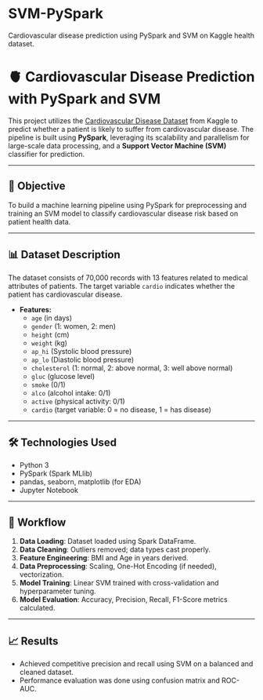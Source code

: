 # SVM-PySpark
Cardiovascular disease prediction using PySpark and SVM on Kaggle health dataset.

# 🫀 Cardiovascular Disease Prediction with PySpark and SVM

This project utilizes the [Cardiovascular Disease Dataset](https://www.kaggle.com/datasets/sulianova/cardiovascular-disease-dataset) from Kaggle to predict whether a patient is likely to suffer from cardiovascular disease. The pipeline is built using **PySpark**, leveraging its scalability and parallelism for large-scale data processing, and a **Support Vector Machine (SVM)** classifier for prediction.

---

## 📌 Objective

To build a machine learning pipeline using PySpark for preprocessing and training an SVM model to classify cardiovascular disease risk based on patient health data.

---

## 📊 Dataset Description

The dataset consists of 70,000 records with 13 features related to medical attributes of patients. The target variable `cardio` indicates whether the patient has cardiovascular disease.

- **Features:**
  - `age` (in days)
  - `gender` (1: women, 2: men)
  - `height` (cm)
  - `weight` (kg)
  - `ap_hi` (Systolic blood pressure)
  - `ap_lo` (Diastolic blood pressure)
  - `cholesterol` (1: normal, 2: above normal, 3: well above normal)
  - `gluc` (glucose level)
  - `smoke` (0/1)
  - `alco` (alcohol intake: 0/1)
  - `active` (physical activity: 0/1)
  - `cardio` (target variable: 0 = no disease, 1 = has disease)

---

## 🛠️ Technologies Used

- Python 3
- PySpark (Spark MLlib)
- pandas, seaborn, matplotlib (for EDA)
- Jupyter Notebook

---

## 🔄 Workflow

1. **Data Loading**: Dataset loaded using Spark DataFrame.
2. **Data Cleaning**: Outliers removed; data types cast properly.
3. **Feature Engineering**: BMI and Age in years derived.
4. **Data Preprocessing**: Scaling, One-Hot Encoding (if needed), vectorization.
5. **Model Training**: Linear SVM trained with cross-validation and hyperparameter tuning.
6. **Model Evaluation**: Accuracy, Precision, Recall, F1-Score metrics calculated.

---

## 📈 Results

- Achieved competitive precision and recall using SVM on a balanced and cleaned dataset.
- Performance evaluation was done using confusion matrix and ROC-AUC.

